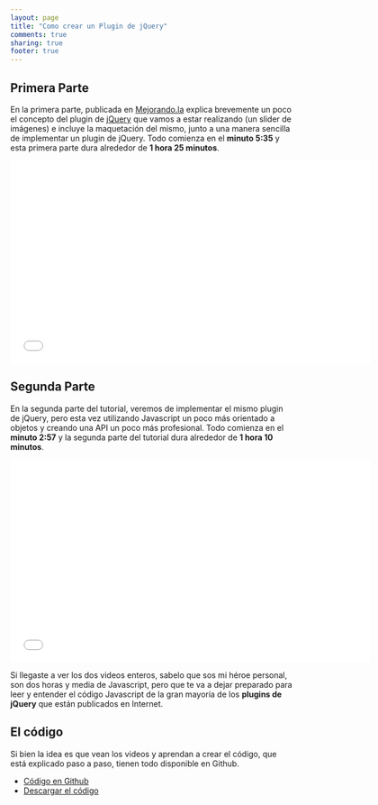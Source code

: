 ```yaml
---
layout: page
title: "Como crear un Plugin de jQuery"
comments: true
sharing: true
footer: true
---
```


## Primera Parte
En la primera parte, publicada en [Mejorando.la](http://mejorando.la) explica brevemente un poco el concepto del plugin de [jQuery](http://www.jquery.com) que vamos a estar realizando (un slider de imágenes) e incluye la maquetación del mismo, junto a una manera sencilla de implementar un plugin de jQuery. Todo comienza en el **minuto 5:35** y esta primera parte dura alrededor de **1 hora 25 minutos**.

<iframe width="640" height="360" src="//www.youtube.com/embed/80MmurIGhM8" frameborder="0" allowfullscreen></iframe>


## Segunda Parte
En la segunda parte del tutorial, veremos de implementar el mismo plugin de jQuery, pero esta vez utilizando Javascript un poco más orientado a objetos y creando una API un poco más profesional. Todo comienza en el **minuto 2:57** y la segunda parte del tutorial dura alrededor de **1 hora 10 minutos**. 

<iframe width="640" height="360" src="//www.youtube.com/embed/mgJaVmT5PKA" frameborder="0" allowfullscreen></iframe>

Si llegaste a ver los dos videos enteros, sabelo que sos mi héroe personal, son dos horas y media de Javascript, pero que te va a dejar preparado para leer y entender el código Javascript de la gran mayoría de los **plugins de jQuery** que están publicados en Internet. 

## El código

Si bien la idea es que vean los videos y aprendan a crear el código, que está explicado paso a paso, tienen todo disponible en Github.

* [Código en Github](https://github.com/prigazzi/slider-jquery)
* [Descargar el código](https://github.com/prigazzi/slider-jquery/archive/master.zip)



